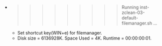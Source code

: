 * >>>>>>>>> Running inst-zclean-03-default-filemanager.sh ...
  * Set shortcut key(WIN+e) for filemanager.
  * Disk size = 6136928K. Space Used = 4K. Runtime = 00:00:00:01.
